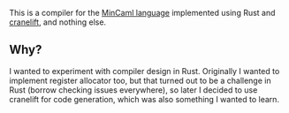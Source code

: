 This is a compiler for the [MinCaml language][1] implemented using Rust and
[cranelift][2], and nothing else.

## Why?

I wanted to experiment with compiler design in Rust. Originally I wanted to
implement register allocator too, but that turned out to be a challenge in Rust
(borrow checking issues everywhere), so later I decided to use cranelift for
code generation, which was also something I wanted to learn.

[1]: http://esumii.github.io/min-caml/index-e.html
[2]: https://github.com/bytecodealliance/wasmtime/tree/master/cranelift
